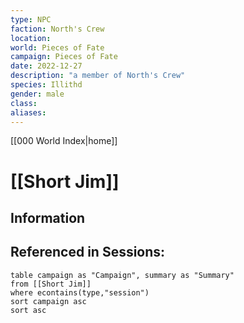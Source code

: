 ```yaml
---
type: NPC
faction: North's Crew
location: 
world: Pieces of Fate
campaign: Pieces of Fate
date: 2022-12-27
description: "a member of North's Crew"
species: Illithd
gender: male
class: 
aliases:
---
```

[[000 World Index|home]]
# [[Short Jim]]

## Information

## Referenced in Sessions:
```dataview
table campaign as "Campaign", summary as "Summary"
from [[Short Jim]]
where econtains(type,"session")
sort campaign asc
sort asc
```